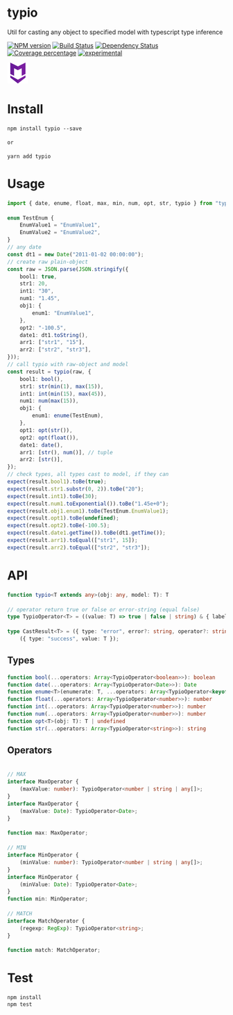 # typio

Util for casting any object to specified model with typescript type inference

[![NPM version][npm-image]][npm-url] [![Build Status][travis-image]][travis-url] [![Dependency Status][daviddm-image]][daviddm-url] [![Coverage percentage][coveralls-image]][coveralls-url]
[![experimental](http://badges.github.io/stability-badges/dist/experimental.svg)](http://github.com/badges/stability-badges)

![alt text](https://github.com/adam-p/markdown-here/raw/master/src/common/images/icon48.png "Demo")

# Install

    npm install typio --save

    or 

    yarn add typio

# Usage

```typescript
import { date, enume, float, max, min, num, opt, str, typio } from "typio";

enum TestEnum {
    EnumValue1 = "EnumValue1",
    EnumValue2 = "EnumValue2",
}
// any date
const dt1 = new Date("2011-01-02 00:00:00");
// create raw plain-object
const raw = JSON.parse(JSON.stringify({
    bool1: true,
    str1: 20,
    int1: "30",
    num1: "1.45",
    obj1: {
        enum1: "EnumValue1",
    },
    opt2: "-100.5",
    date1: dt1.toString(),
    arr1: ["str1", "15"],
    arr2: ["str2", "str3"],
}));
// call typio with raw-object and model
const result = typio(raw, {
    bool1: bool(),
    str1: str(min(1), max(15)),
    int1: int(min(15), max(45)),
    num1: num(max(15)),
    obj1: {
        enum1: enume(TestEnum),
    },
    opt1: opt(str()),
    opt2: opt(float()),
    date1: date(),
    arr1: [str(), num()], // tuple
    arr2: [str()],
});
// check types, all types cast to model, if they can
expect(result.bool1).toBe(true);
expect(result.str1.substr(0, 2)).toBe("20");
expect(result.int1).toBe(30);
expect(result.num1.toExponential()).toBe("1.45e+0");
expect(result.obj1.enum1).toBe(TestEnum.EnumValue1);
expect(result.opt1).toBe(undefined);
expect(result.opt2).toBe(-100.5);
expect(result.date1.getTime()).toBe(dt1.getTime());
expect(result.arr1).toEqual(["str1", 15]);
expect(result.arr2).toEqual(["str2", "str3"]);

```

# API

```typescript
function typio<T extends any>(obj: any, model: T): T

// operator return true or false or error-string (equal false)
type TypioOperator<T> = ((value: T) => true | false | string) & { label: string };

type CastResult<T> = ({ type: "error", error?: string, operator?: string, value: T }) |
    ({ type: "success", value: T });
```

## Types

```typescript
function bool(...operators: Array<TypioOperator<boolean>>): boolean
function date(...operators: Array<TypioOperator<Date>>): Date
function enume<T>(enumerate: T, ...operators: Array<TypioOperator<keyof T>>): T[keyof T]
function float(...operators: Array<TypioOperator<number>>): number
function int(...operators: Array<TypioOperator<number>>): number
function num(...operators: Array<TypioOperator<number>>): number
function opt<T>(obj: T): T | undefined
function str(...operators: Array<TypioOperator<string>>): string
```

## Operators

```typescript

// MAX
interface MaxOperator {
    (maxValue: number): TypioOperator<number | string | any[]>;
}
interface MaxOperator {
    (maxValue: Date): TypioOperator<Date>;
}

function max: MaxOperator;

// MIN
interface MinOperator {
    (minValue: number): TypioOperator<number | string | any[]>;
}
interface MinOperator {
    (minValue: Date): TypioOperator<Date>;
}
function min: MinOperator;

// MATCH
interface MatchOperator {
    (regexp: RegExp): TypioOperator<string>;
}

function match: MatchOperator;
```

# Test

    npm install
    npm test

[npm-image]: https://badge.fury.io/js/typio.svg
[npm-url]: https://npmjs.org/package/typio
[travis-image]: https://travis-ci.org/arvitaly/typio.svg?branch=master
[travis-url]: https://travis-ci.org/arvitaly/typio
[daviddm-image]: https://david-dm.org/arvitaly/typio.svg?theme=shields.io
[daviddm-url]: https://david-dm.org/arvitaly/typio
[coveralls-image]: https://coveralls.io/repos/arvitaly/typio/badge.svg
[coveralls-url]: https://coveralls.io/r/arvitaly/typio